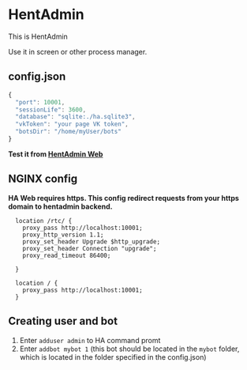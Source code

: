 # HentAdmin
This is HentAdmin

Use it in screen or other process manager.

## config.json
```js
{
  "port": 10001,
  "sessionLife": 3600,
  "database": "sqlite:./ha.sqlite3",
  "vkToken": "your page VK token",
  "botsDir": "/home/myUser/bots"
}
```

**Test it from [HentAdmin Web](https://u14-team.github.io/hentadmin-web/)**
## NGINX config
**HA Web requires https. This config redirect requests from your https domain to hentadmin backend.**
```
  location /rtc/ {
    proxy_pass http://localhost:10001;
    proxy_http_version 1.1;
    proxy_set_header Upgrade $http_upgrade;
    proxy_set_header Connection "upgrade";
    proxy_read_timeout 86400;

  }

  location / {
    proxy_pass http://localhost:10001;
  }
```

## Creating user and bot
1. Enter ```adduser admin``` to HA command promt
2. Enter ```addbot mybot 1``` (this bot should be located in the ```mybot``` folder, which is located in the folder specified in the config.json)
